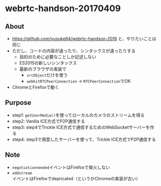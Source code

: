 # webrtc-handson-20170409

## About
- https://github.com/yusuke84/webrtc-handson-2016 と、やりたいことは同じ
- ただし、コードの内容が違ったり、シンタックスが違ったりする
  - 目的のために必要なことしか記述しない
  - ES2015の新しいシンタックス
  - 最新のブラウザの実装で
    - `srcObject`だけを使う
    - `webkitRTCPeerConnection` -> `RTCPeerConnection`でOK
- ChromeとFirefoxで動く

## Purpose
- step1: `getUserMedia()`を使ってローカルのカメラのストリームを得る
- step2: Vanilla ICE方式でP2P通信する
- step3: step4でTrickle ICE方式で通信するためのWebSocketサーバーを作る
- step4: step3で用意したサーバーを使って、Trickle ICE方式でP2P通信する

## Note
- `negotiationneeded`イベントはFirefoxで発火しない
- `addstream`イベントはFirefoxでdepricated（というかChromeの実装が古い）

